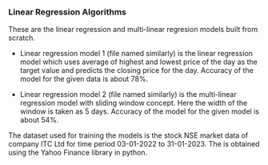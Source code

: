 ### Linear Regression Algorithms

These are the linear regression and multi-linear regresion models built from scratch.

* Linear regression model 1 (file named similarly) is the linear regression model which uses average of highest and lowest 
price of the day as the target value and predicts the closing price for the day. Accuracy of the model for the given data is about 78%.

* Linear regression model 2 (file named similarly) is the multi-linear regression model with sliding window concept. Here 
the width of the window is taken as 5 days. Accuracy of the model for the given model is about 54%.

The dataset used for training the models is the stock NSE market data of company ITC Ltd for time period 03-01-2022 to 31-01-2023.
The is obtained using the Yahoo Finance library in python.
